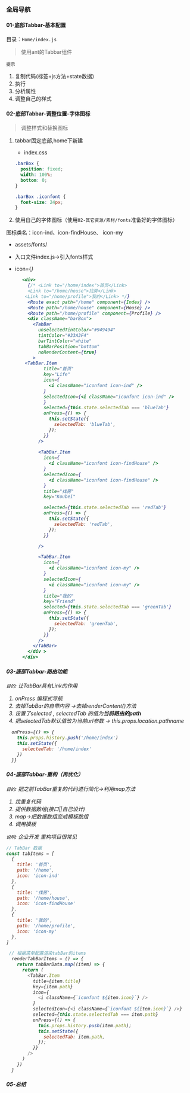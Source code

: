 ### 全局导航

#### 01-底部Tabbar-基本配置

目录：`Home/index.js`

> 使用ant的Tabbar组件

`提示`

1. 复制代码(标签+js方法+state数据)
2. 执行
3. 分析属性 
4. 调整自己的样式

#### 02-底部Tabbar-调整位置-字体图标

> 调整样式和替换图标

1. tabbar固定底部,home下新建

   * index.css

   ```css
   .barBox {
     position: fixed;
     width: 100%;
     bottom: 0;
   }
   
   .barBox .iconfont {
     font-size: 24px;
   }
   ```

2. 使用自己的字体图标（使用`02-其它资源/素材/fonts`准备好的字体图标）

图标类名：icon-ind、icon-findHouse、 icon-my

* assets/fonts/

* 入口文件index.js->引入fonts样式

* icon={<i className="iconfont icon-ind"/>}

```jsx
      <div>
        {/* <Link to="/home/index">首页</Link>
        <Link to="/home/house">找房</Link>
       <Link to="/home/profile">我的</Link> */}
        <Route exact path="/home" component={Index} />
        <Route path="/home/house" component={House} />
        <Route path="/home/profile" component={Profile} />
        <div className="barBox">
          <TabBar
            unselectedTintColor="#949494"
            tintColor="#33A3F4"
            barTintColor="white"
            tabBarPosition="bottom"
            noRenderContent={true}
          >
       <TabBar.Item
              title="首页"
              key="Life"
              icon={
                <i className="iconfont icon-ind" />
              }
              selectedIcon={<i className="iconfont icon-ind" />
              }
              selected={this.state.selectedTab === 'blueTab'}
              onPress={() => {
                this.setState({
                  selectedTab: 'blueTab',
                });
              }}
            />
            
            <TabBar.Item
              icon={
                <i className="iconfont icon-findHouse" />
              }
              selectedIcon={
                <i className="iconfont icon-findHouse" />
              }
              title="找房"
              key="Koubei"

              selected={this.state.selectedTab === 'redTab'}
              onPress={() => {
                this.setState({
                  selectedTab: 'redTab',
                });
              }}

            />

            <TabBar.Item
              icon={
                <i className="iconfont icon-my" />
              }
              selectedIcon={
                <i className="iconfont icon-my" />
              }
              title="我的"
              key="Friend"
              selected={this.state.selectedTab === 'greenTab'}
              onPress={() => {
                this.setState({
                  selectedTab: 'greenTab',
                });
              }}
            />
          </TabBar>
        </div >
      </div>
```



#### 03-底部Tabbar-路由功能

`目的`: 让TabBar具有Link的作用

1. onPress 编程式导航
2. 去掉TabBar的自带内容 ->去掉renderContent()方法
3. 设置了selected , selectedTab  的值为**当前路由的path**
4. 把selectedTab默认值改为当前url参数 -> this.props.location.pathname

```js
  onPress={() => {
    this.props.history.push('/home/index')
    this.setState({
      selectedTab: '/home/index'
    })
  }}
```



#### 04-底部Tabbar-重构（再优化）

`目的`: 把之前TabBar重复的代码进行简化->利用map方法

1. 找重复代码
2. 提供数据数组(接口||自己设计)
3. map->把数据数组变成模板数组
4. 调用模板

`说明`: 企业开发 重构项目很常见

```js
// TabBar 数据
const tabItems = [
  {
    title: '首页',
    path: '/home',
    icon: 'icon-ind'
  },
  {
    title: '找房',
    path: '/home/house',
    icon: 'icon-findHouse'
  },
  {
    title: '我的',
    path: '/home/profile',
    icon: 'icon-my'
  },
]

 // 根据菜单配置渲染tabBar的items
  renderTabBarItems = () => {
    return tabBarData.map((item) => {
      return (
        <TabBar.Item
          title={item.title}
          key={item.path}
          icon={
            <i className={`iconfont ${item.icon}`} />
          }
          selectedIcon={<i className={`iconfont ${item.icon}`} />}
          selected={this.state.selectedTab === item.path}
          onPress={() => {
            this.props.history.push(item.path);
            this.setState({
              selectedTab: item.path,
            });
          }}
        />
      )
    })
  }
```

#### 05-总结